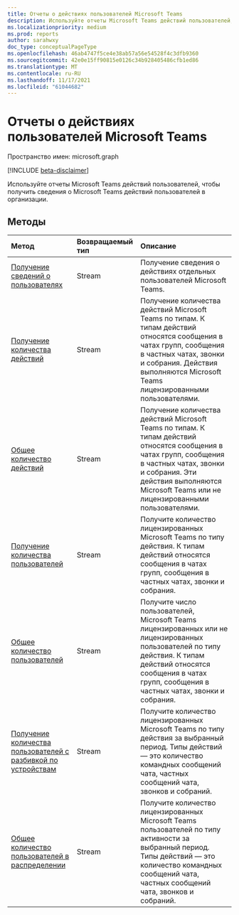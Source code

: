 ```yaml
---
title: Отчеты о действиях пользователей Microsoft Teams
description: Используйте отчеты Microsoft Teams действий пользователей, чтобы получить сведения о Microsoft Teams действий пользователей в организации.
ms.localizationpriority: medium
ms.prod: reports
author: sarahwxy
doc_type: conceptualPageType
ms.openlocfilehash: 46ab4747f5ce4e38ab57a56e54528f4c3dfb9360
ms.sourcegitcommit: 42e0e15ff90815e0126c34b928405486cfb1ed86
ms.translationtype: MT
ms.contentlocale: ru-RU
ms.lasthandoff: 11/17/2021
ms.locfileid: "61044682"
---
```

# <a name="microsoft-teams-user-activity-reports"></a>Отчеты о действиях пользователей Microsoft Teams

Пространство имен: microsoft.graph

[!INCLUDE [beta-disclaimer](../../includes/beta-disclaimer.md)]

Используйте отчеты Microsoft Teams действий пользователей, чтобы получить сведения о Microsoft Teams действий пользователей в организации.

## <a name="methods"></a>Методы

| Метод                                                       | Возвращаемый тип | Описание                                                  |
| :----------------------------------------------------------- | :---------- | :----------------------------------------------------------- |
| [Получение сведений о пользователях](../api/reportroot-getteamsuseractivityuserdetail.md) | Stream      | Получение сведения о действиях отдельных пользователей Microsoft Teams.     |
| [Получение количества действий](../api/reportroot-getteamsuseractivitycounts.md) | Stream      | Получение количества действий Microsoft Teams по типам. К типам действий относятся сообщения в чатах групп, сообщения в частных чатах, звонки и собрания. Действия выполняются Microsoft Teams лицензированными пользователями. |
| [Общее количество действий](../api/reportroot-getteamsuseractivitytotalcounts.md) | Stream      | Получение количества действий Microsoft Teams по типам. К типам действий относятся сообщения в чатах групп, сообщения в частных чатах, звонки и собрания. Эти действия выполняются Microsoft Teams или не лицензированными пользователями. |
| [Получение количества пользователей](../api/reportroot-getteamsuseractivityusercounts.md) | Stream      | Получите количество лицензированных Microsoft Teams по типу действия. К типам действий относятся сообщения в чатах групп, сообщения в частных чатах, звонки и собрания. |
| [Общее количество пользователей](../api/reportroot-getteamsuseractivitytotalusercounts.md) | Stream      | Получите число пользователей, Microsoft Teams лицензированных или не лицензированных пользователей по типу действия. К типам действий относятся сообщения в чатах групп, сообщения в частных чатах, звонки и собрания. |
| [Получение количества пользователей с разбивкой по устройствам](../api/reportroot-getteamsuseractivitydistributionusercounts.md) | Stream      | Получите количество лицензированных Microsoft Teams по типу действия за выбранный период. Типы действий — это количество командных сообщений чата, частных сообщений чата, звонков и собраний. |
| [Общее количество пользователей в распределении](../api/reportroot-getteamsuseractivitydistributiontotalusercounts.md) | Stream      | Получите количество лицензированных Microsoft Teams пользователей по типу активности за выбранный период. Типы действий — это количество командных сообщений чата, частных сообщений чата, звонков и собраний. |


